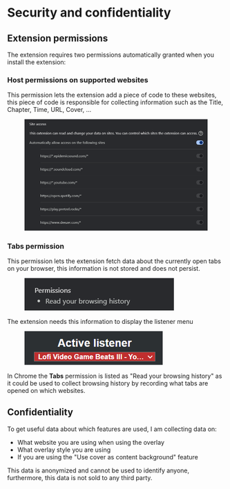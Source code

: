 # Security and confidentiality



## Extension permissions

The extension requires two permissions automatically granted when you install the extension:

### Host permissions on supported websites

This permission lets the extension add a piece of code to these websites, this piece of code is responsible for collecting information such as the Title, Chapter, Time, URL, Cover, ...

<figure><img src="../.gitbook/assets/image (1).png" alt=""><figcaption></figcaption></figure>

### Tabs permission

This permission lets the extension fetch data about the currently open tabs on your browser, this information is not stored and does not persist.

<figure><img src="../.gitbook/assets/image (2).png" alt=""><figcaption></figcaption></figure>

The extension needs this information to display the listener menu

<figure><img src="../.gitbook/assets/image (3).png" alt=""><figcaption></figcaption></figure>

In Chrome the **Tabs** permission is listed as "Read your browsing history" as it could be used to collect browsing history by recording what tabs are opened on which websites.

## Confidentiality

To get useful data about which features are used, I am collecting data on:

* What website you are using when using the overlay
* What overlay style you are using
* If you are using the "Use cover as content background" feature

This data is anonymized and cannot be used to identify anyone, furthermore, this data is not sold to any third party.
